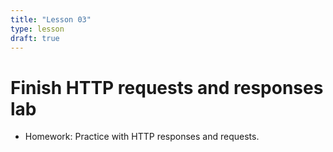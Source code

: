 ```yaml
---
title: "Lesson 03"
type: lesson
draft: true
---
```


# Finish HTTP requests and responses lab

- Homework: Practice with HTTP responses and requests.
